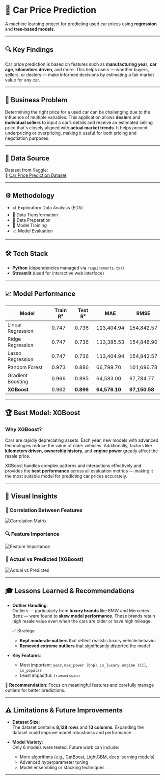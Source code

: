 # 🚗 Car Price Prediction

A machine learning project for predicting used car prices using **regression** and **tree-based models**.

---

## 🔍 Key Findings

Car price prediction is based on features such as **manufacturing year**, **car age**, **kilometers driven**, and more. This helps users — whether buyers, sellers, or dealers — make informed decisions by estimating a fair market value for any car.

---

## 🧩 Business Problem

Determining the right price for a used car can be challenging due to the influence of multiple variables. This application allows **dealers** and **individual sellers** to input a car’s details and receive an estimated selling price that's closely aligned with **actual market trends**. It helps prevent underpricing or overpricing, making it useful for both pricing and negotiation purposes.

---

## 📁 Data Source

Dataset from Kaggle:  
🔗 [Car Price Prediction Dataset](https://www.kaggle.com/code/mohaiminul101/car-price-prediction)

---

## ⚙️ Methodology

- 📊 Exploratory Data Analysis (EDA)  
- 🔧 Data Transformation  
- 🧹 Data Preparation  
- 🧠 Model Training  
- 📈 Model Evaluation  

---

## 🛠️ Tech Stack

- **Python** (dependencies managed via `requirements.txt`)  
- **Streamlit** (used for interactive web interface)  

---

## 📈 Model Performance

| Model              | Train R² | Test R² |     MAE     |    RMSE     |
|--------------------|----------|---------|-------------|-------------|
| Linear Regression  | 0.747    | 0.736   | 113,404.94  | 154,842.57  |
| Ridge Regression   | 0.747    | 0.736   | 113,385.53  | 154,848.90  |
| Lasso Regression   | 0.747    | 0.736   | 113,404.94  | 154,842.57  |
| Random Forest      | 0.973    | 0.886   | 66,799.70   | 101,696.78  |
| Gradient Boosting  | 0.966    | 0.895   | 64,583.00   | 97,784.77   |
| **XGBoost**        | 0.962    | **0.896** | **64,576.10** | **97,150.58** |

---

## 🏆 Best Model: **XGBoost**

### Why XGBoost?

Cars are rapidly depreciating assets. Each year, new models with advanced technologies reduce the value of older vehicles. Additionally, factors like **kilometers driven**, **ownership history**, and **engine power** greatly affect the resale price.

XGBoost handles complex patterns and interactions effectively and provides the **best performance** across all evaluation metrics — making it the most suitable model for predicting car prices accurately.

---

## 📌 Visual Insights

### 🔗 Correlation Between Features  
![Correlation Matrix](https://github.com/user-attachments/assets/2c70c636-99f3-47df-9ef4-f252a6363ad5)

### 🔍 Feature Importance  
![Feature Importance](https://github.com/user-attachments/assets/0fe24b72-a9ab-4a58-8e38-0e0ea9536bf8)

### 🎯 Actual vs Predicted (XGBoost)  
![Actual vs Predicted](https://github.com/user-attachments/assets/b7c2a52c-7c9c-4179-9529-7f113f464d59)

---

## 🎓 Lessons Learned & Recommendations

- **Outlier Handling**:  
  Outliers — particularly from **luxury brands** like BMW and Mercedes-Benz — were found to **skew model performance**. These brands retain high resale value even when the cars are older or have high mileage.

  ✅ Strategy:  
  - **Kept moderate outliers** that reflect realistic luxury vehicle behavior  
  - **Removed extreme outliers** that significantly distorted the model

- **Key Features**:
  - Most important: `year`, `max_power (bhp)`, `is_luxury`, `engine (CC)`, `is_popular`
  - Least impactful: `transmission`

📌 **Recommendation**: Focus on meaningful features and carefully manage outliers for better predictions.

---

## ⚠️ Limitations & Future Improvements

- **Dataset Size**:  
  The dataset contains **8,128 rows** and **13 columns**. Expanding the dataset could improve model robustness and performance.

- **Model Variety**:  
  Only 6 models were tested. Future work can include:
  - More algorithms (e.g., CatBoost, LightGBM, deep learning models)
  - Advanced hyperparameter tuning
  - Model ensembling or stacking techniques

---
